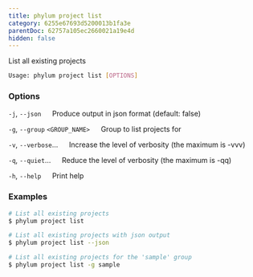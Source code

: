 ```yaml
---
title: phylum project list
category: 6255e67693d5200013b1fa3e
parentDoc: 62757a105ec2660021a19e4d
hidden: false
---
```


List all existing projects

```sh
Usage: phylum project list [OPTIONS]
```

### Options

`-j`, `--json`
&emsp; Produce output in json format (default: false)

`-g`, `--group` `<GROUP_NAME>`
&emsp; Group to list projects for

`-v`, `--verbose`...
&emsp; Increase the level of verbosity (the maximum is -vvv)

`-q`, `--quiet`...
&emsp; Reduce the level of verbosity (the maximum is -qq)

`-h`, `--help`
&emsp; Print help

### Examples

```sh
# List all existing projects
$ phylum project list

# List all existing projects with json output
$ phylum project list --json

# List all existing projects for the 'sample' group
$ phylum project list -g sample
```
